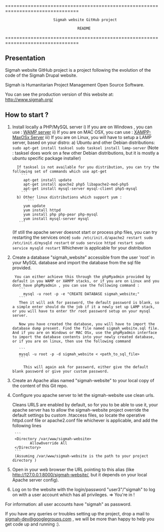 
================================================================================

                          Sigmah website GitHub project
  
                                     README

================================================================================

Presentation
------------

Sigmah website GitHub project is a project following the evolution of the code
of the Sigmah Drupal website.

Sigmah is Humanitarian Project Management Open Source Software.

You can see the production version of this website at: http://www.sigmah.org/


How to start ?
--------------
1. Install locally a PHP/MySQL server 
   i) If you are on Windows , you can use : [WAMP server](http://www.wampserver.com/en/)
   ii) If you are on MAC OSX, you can use : [XAMPP-MaxOSx Server](http://www.apachefriends.org/en/xampp-macosx.html)
   iii) If you are on Linux, you will have to setup a LAMP server, based on your distro:
   	a) Ubuntu and other Debian distributions: 
	   	  ```
	   	    sudo apt-get install tasksel
		    sudo tasksel install lamp-server
		  ```
			(Note : tasksel does work on a few other Debian distributions, but it is mostly a ubuntu specific package installer)
			
		 If tasksel is not available for you distribution, you can try the following set of commands which use apt-get
		   ```
			apt-get install update
			apt-get install apache2 php5 libapache2-mod-php5
			apt-get install mysql-server mysql-client php5-mysql
		   ```
         b) Other linux distributions which support yum :
	    	  ```
			yum update
			yum install httpd
			yum install php php-pear php-mysql
			yum install mysql-server mysql
		  ```
	
	(If still the apache server doesnot start or process php files, you can try restarting the services once)
	    	  ```
			sudo /etc/init.d/apache2 restart
			sudo /etc/init.d/mysqld restart
		  ``` 
		      or
		   ```
			sudo service httpd restart
			sudo service mysqld restart
		   ```
			Whichever is applicable for your distribution
		 
2. Create a database "sigmah_website" accessible from the user 'root' in your
  MySQL database and import the database from the sql file provided.
		
		You can either achieve this through the phpMyadmin provided by default in you WAMP or XAMPP stacks, or if you are on Linux and you dont have phpMyadmin , you can use the following command :
		  ```
			mysql -u root -p -e "CREATE DATABASE sigmah_website;"
		  ```
		  Then it will ask for password, the default password is blank, so a simple enter should do the job if it a newly set up LAMP stack, or you will have to enter thr root password setup on your mysql server.

		  Now you have created the database, you will have to import the database dump present. Find the file named sigmah_website.sql file. And if you are on Windows or MAC OSx, use the phpMyadmin interface to import the database contents into your newly created database, or if you are on linux, then use the following command
		  
		  ```
		  mysql -u root -p -d sigmah_website < <path_to_sql_file>
		  ```

			This will again ask for password, either give the default blank password or give your custom password.
		  	  
3. Create an Apache alias named "sigmah-website" to your local copy of the 
  content of this Git repo.

4. Configure you apache server to let the sigmah-website use clean urls.

   Cleans URLS are enabled by default, so for you to be able to use it, your apache server has to allow the sigmah-website project override the default settings bu custom .htaccess files, so locate the operative httpd.conf file 
or apache2.conf file whichever is applicable, and add the following lines

   		```
		<Directory /var/www/sigmah-website>
			   AllowOverride All
		</Directory>
		```
		(Assuming /var/www/sigmah-website is the path to your project directory )

5. Open in your web browser the URL pointing to this alias 
  (like http://127.0.0.1:8000/sigmah-website/, but it depends on your local
  Apache server config).
6. Log on to the website with the login/password "user3"/"sigmah" to log on with
  a user account which has all privileges.
=> You're in !

For information: all user accounts have "sigmah" as password. 

If you have any queries or troubles setting up the project, drop a mail to sigmah-dev@googlegroups.com , we will be more than happy to help you get code up and running :).
